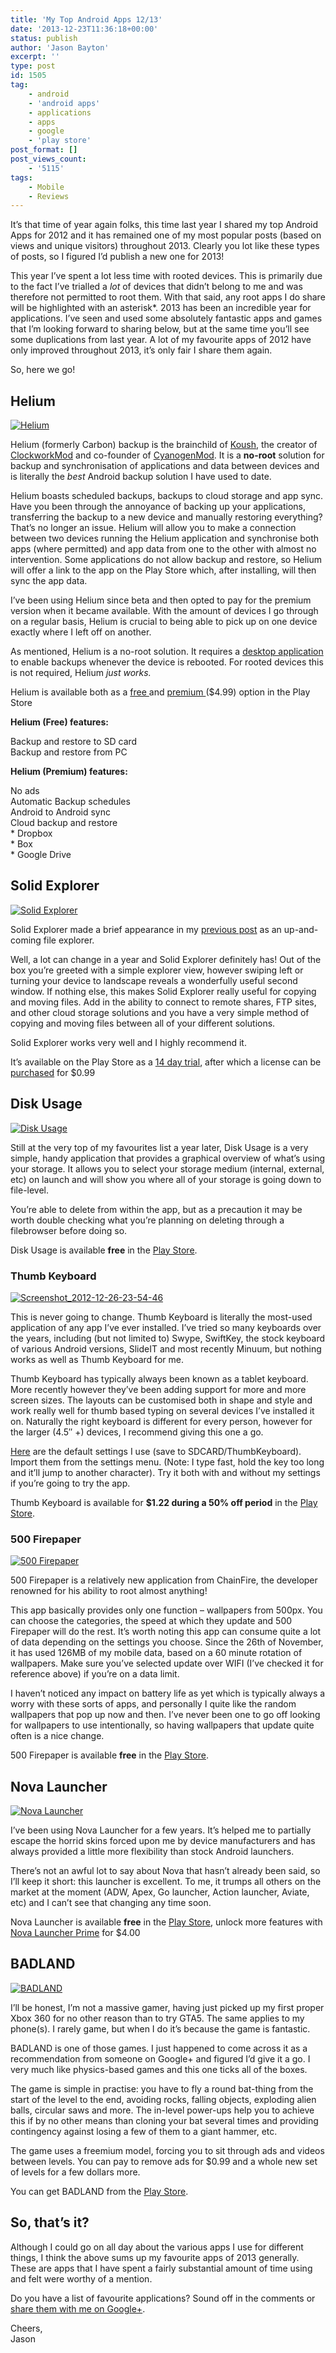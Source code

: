 ```yaml
---
title: 'My Top Android Apps 12/13'
date: '2013-12-23T11:36:18+00:00'
status: publish
author: 'Jason Bayton'
excerpt: ''
type: post
id: 1505
tag:
    - android
    - 'android apps'
    - applications
    - apps
    - google
    - 'play store'
post_format: []
post_views_count:
    - '5115'
tags:
    - Mobile
    - Reviews
---
```

It’s that time of year again folks, this time last year I shared my top Android Apps for 2012 and it has remained one of my most popular posts (based on views and unique visitors) throughout 2013. Clearly you lot like these types of posts, so I figured I’d publish a new one for 2013!

This year I’ve spent a lot less time with rooted devices. This is primarily due to the fact I’ve trialled a *lot* of devices that didn’t belong to me and was therefore not permitted to root them. With that said, any root apps I do share will be highlighted with an asterisk\*. 2013 has been an incredible year for applications. I’ve seen and used some absolutely fantastic apps and games that I’m looking forward to sharing below, but at the same time you’ll see some duplications from last year. A lot of my favourite apps of 2012 have only improved throughout 2013, it’s only fair I share them again.

So, here we go!

Helium
------

[![Helium](https://r2_worker.bayton.workers.dev/uploads/2013/12/Screenshot_2013-12-23-09-36-46-1024x576.png)](https://r2_worker.bayton.workers.dev/uploads/2013/12/Screenshot_2013-12-23-09-36-46.png)

Helium (formerly Carbon) backup is the brainchild of [Koush](https://plus.google.com/u/0/110558071969009568835/posts), the creator of [ClockworkMod](https://www.clockworkmod.com/rommanager) and co-founder of [CyanogenMod](https://lineageos.org/). It is a **no-root** solution for backup and synchronisation of applications and data between devices and is literally the *best* Android backup solution I have used to date.

Helium boasts scheduled backups, backups to cloud storage and app sync. Have you been through the annoyance of backing up your applications, transferring the backup to a new device and manually restoring everything? That’s no longer an issue. Helium will allow you to make a connection between two devices running the Helium application and synchronise both apps (where permitted) and app data from one to the other with almost no intervention. Some applications do not allow backup and restore, so Helium will offer a link to the app on the Play Store which, after installing, will then sync the app data.

I’ve been using Helium since beta and then opted to pay for the premium version when it became available. With the amount of devices I go through on a regular basis, Helium is crucial to being able to pick up on one device exactly where I left off on another.

As mentioned, Helium is a no-root solution. It requires a [desktop application](https://www.clockworkmod.com/carbon) to enable backups whenever the device is rebooted. For rooted devices this is not required, Helium *just works.*

Helium is available both as a [free ](https://play.google.com/store/apps/details?id=com.koushikdutta.backup&hl=en_GB)and [premium ](https://play.google.com/store/apps/details?id=com.koushikdutta.backup.license&hl=en_GB)($4.99) option in the Play Store

**Helium (Free) features:**

Backup and restore to SD card  
Backup and restore from PC

**Helium (Premium) features:**

No ads  
Automatic Backup schedules  
Android to Android sync  
Cloud backup and restore  
\* Dropbox  
\* Box  
\* Google Drive

Solid Explorer
--------------

[![Solid Explorer](https://r2_worker.bayton.workers.dev/uploads/2013/12/Screenshot_2013-12-23-10-17-10-1024x576.png)](https://r2_worker.bayton.workers.dev/uploads/2013/12/Screenshot_2013-12-23-10-17-10.png)

Solid Explorer made a brief appearance in my [previous post](/2012/12/my-top-android-apps-1212/ "My Top Android Apps 12/12") as an up-and-coming file explorer.

Well, a lot can change in a year and Solid Explorer definitely has! Out of the box you’re greeted with a simple explorer view, however swiping left or turning your device to landscape reveals a wonderfully useful second window. If nothing else, this makes Solid Explorer really useful for copying and moving files. Add in the ability to connect to remote shares, FTP sites, and other cloud storage solutions and you have a very simple method of copying and moving files between all of your different solutions.

Solid Explorer works very well and I highly recommend it.

It’s available on the Play Store as a [14 day trial](https://play.google.com/store/apps/details?id=pl.solidexplorer&hl=en_GB), after which a license can be [purchased](https://play.google.com/store/apps/details?id=pl.solidexplorer.unlocker&hl=en) for $0.99

Disk Usage
----------

[![Disk Usage](https://r2_worker.bayton.workers.dev/uploads/2012/12/Screenshot_2012-12-27-00-08-40-1024x614.png)](https://r2_worker.bayton.workers.dev/uploads/2012/12/Screenshot_2012-12-27-00-08-40.png)

Still at the very top of my favourites list a year later, Disk Usage is a very simple, handy application that provides a graphical overview of what’s using your storage. It allows you to select your storage medium (internal, external, etc) on launch and will show you where all of your storage is going down to file-level.

You’re able to delete from within the app, but as a precaution it may be worth double checking what you’re planning on deleting through a filebrowser before doing so.

Disk Usage is available **free** in the [Play Store](https://play.google.com/store/apps/details?id=com.google.android.diskusage&feature=search_result#?t=W251bGwsMSwxLDEsImNvbS5nb29nbGUuYW5kcm9pZC5kaXNrdXNhZ2UiXQ..).

### Thumb Keyboard

[![Screenshot_2012-12-26-23-54-46](https://r2_worker.bayton.workers.dev/uploads/2012/12/Screenshot_2012-12-26-23-54-46-1024x614.png)](https://r2_worker.bayton.workers.dev/uploads/2012/12/Screenshot_2012-12-26-23-54-46.png)

This is never going to change. Thumb Keyboard is literally the most-used application of any app I’ve ever installed. I’ve tried so many keyboards over the years, including (but not limited to) Swype, SwiftKey, the stock keyboard of various Android versions, SlideIT and most recently Minuum, but nothing works as well as Thumb Keyboard for me.

Thumb Keyboard has typically always been known as a tablet keyboard. More recently however they’ve been adding support for more and more screen sizes. The layouts can be customised both in shape and style and work really well for thumb based typing on several devices I’ve installed it on. Naturally the right keyboard is different for every person, however for the larger (4.5″ +) devices, I recommend giving this one a go.

[Here](https://r2_worker.bayton.workers.dev/download/tkb_settings.xml) are the default settings I use (save to SDCARD/ThumbKeyboard). Import them from the settings menu. (Note: I type fast, hold the key too long and it’ll jump to another character). Try it both with and without my settings if you’re going to try the app.

Thumb Keyboard is available for **$1.22 during a 50% off period** in the [Play Store](https://play.google.com/store/apps/details?id=com.beansoft.keyboardplus&feature=search_result#?t=W251bGwsMSwxLDEsImNvbS5iZWFuc29mdC5rZXlib2FyZHBsdXMiXQ..).

### 500 Firepaper

[![500 Firepaper](https://r2_worker.bayton.workers.dev/uploads/2013/12/Screenshot_2013-12-23-10-43-03-1024x576.png)](https://r2_worker.bayton.workers.dev/uploads/2013/12/Screenshot_2013-12-23-10-43-03.png)

500 Firepaper is a relatively new application from ChainFire, the developer renowned for his ability to root almost anything!

This app basically provides only one function – wallpapers from 500px. You can choose the categories, the speed at which they update and 500 Firepaper will do the rest. It’s worth noting this app can consume quite a lot of data depending on the settings you choose. Since the 26th of November, it has used 126MB of my mobile data, based on a 60 minute rotation of wallpapers. Make sure you’ve selected update over WIFI (I’ve checked it for reference above) if you’re on a data limit.

I haven’t noticed any impact on battery life as yet which is typically always a worry with these sorts of apps, and personally I quite like the random wallpapers that pop up now and then. I’ve never been one to go off looking for wallpapers to use intentionally, so having wallpapers that update quite often is a nice change.

500 Firepaper is available **free** in the [Play Store](https://play.google.com/store/apps/details?id=eu.chainfire.firepaper.fivehundredpx&hl=en).

Nova Launcher
-------------

[![Nova Launcher](https://r2_worker.bayton.workers.dev/uploads/2013/12/Screenshot_2013-12-23-11-07-291-1024x576.png)](https://r2_worker.bayton.workers.dev/uploads/2013/12/Screenshot_2013-12-23-11-07-291.png)

I’ve been using Nova Launcher for a few years. It’s helped me to partially escape the horrid skins forced upon me by device manufacturers and has always provided a little more flexibility than stock Android launchers.

There’s not an awful lot to say about Nova that hasn’t already been said, so I’ll keep it short: this launcher is excellent. To me, it trumps all others on the market at the moment (ADW, Apex, Go launcher, Action launcher, Aviate, etc) and I can’t see that changing any time soon.

Nova Launcher is available **free** in the [Play Store](https://play.google.com/store/apps/details?id=com.teslacoilsw.launcher&hl=en_GB), unlock more features with [Nova Launcher Prime](https://play.google.com/store/apps/details?id=com.teslacoilsw.launcher.prime) for $4.00

BADLAND
-------

[![BADLAND](https://r2_worker.bayton.workers.dev/uploads/2013/12/Screenshot_2013-12-23-11-18-111-1024x576.png)](https://r2_worker.bayton.workers.dev/uploads/2013/12/Screenshot_2013-12-23-11-18-111.png)

I’ll be honest, I’m not a massive gamer, having just picked up my first proper Xbox 360 for no other reason than to try GTA5. The same applies to my phone(s). I rarely game, but when I do it’s because the game is fantastic.

BADLAND is one of those games. I just happened to come across it as a recommendation from someone on Google+ and figured I’d give it a go. I very much like physics-based games and this one ticks all of the boxes.

The game is simple in practise: you have to fly a round bat-thing from the start of the level to the end, avoiding rocks, falling objects, exploding alien balls, circular saws and more. The in-level power-ups help you to achieve this if by no other means than cloning your bat several times and providing contingency against losing a few of them to a giant hammer, etc.

The game uses a freemium model, forcing you to sit through ads and videos between levels. You can pay to remove ads for $0.99 and a whole new set of levels for a few dollars more.

You can get BADLAND from the [Play Store](https://play.google.com/store/apps/details?id=com.frogmind.badland).

So, that’s it?
--------------

Although I could go on all day about the various apps I use for different things, I think the above sums up my favourite apps of 2013 generally. These are apps that I have spent a fairly substantial amount of time using and felt were worthy of a mention.

Do you have a list of favourite applications? Sound off in the comments or [share them with me on Google+](https://plus.google.com/105616249858609350212/posts/ext2kJPbAb3).

Cheers,  
Jason
